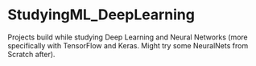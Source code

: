 # StudyingML_DeepLearning
Projects build while studying Deep Learning and Neural Networks (more specifically with TensorFlow and Keras. Might try some NeuralNets from Scratch after).
